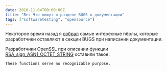 ```yaml
---
date: 2016-11-04T00:00:00Z
title: "Re: Что пишут в разделе BUGS в документации"
tags: ["softwaretesting", "opensource"]
---
```


Некоторое время назад я [собрал](2014/09/20/manual-pages.html) самые интересные
пёрлы, которые разработчики оставляют в секции BUGS при написании документации.

Разработчики OpenSSL при описании функции
[RSA_sign_ASN1_OCTET_STRING](http://man.openbsd.org/RSA_sign_ASN1_OCTET_STRING.3)
оставили такое:

    These functions serve no recognizable purpose.
